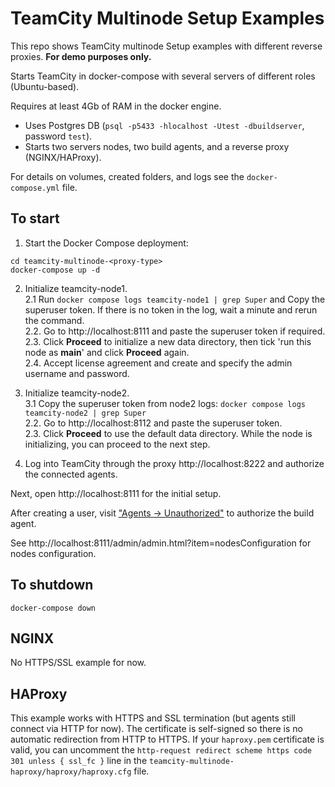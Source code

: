 # TeamCity Multinode Setup Examples

This repo shows TeamCity multinode Setup examples with different reverse proxies. **For demo purposes only.**

Starts TeamCity in docker-compose with several servers of different roles (Ubuntu-based).

Requires at least 4Gb of RAM in the docker engine.

- Uses Postgres DB (`psql -p5433 -hlocalhost -Utest -dbuildserver`, password `test`).
- Starts two servers nodes, two build agents, and a reverse proxy (NGINX/HAProxy).

For details on volumes, created folders, and logs see the `docker-compose.yml` file.

## To start

1. Start the Docker Compose deployment:

```
cd teamcity-multinode-<proxy-type>
docker-compose up -d
```

2. Initialize teamcity-node1.  
  2.1 Run `docker compose logs teamcity-node1 | grep Super` and Copy the superuser token. If there is no token in the log, wait a minute and rerun the command.  
  2.2. Go to http://localhost:8111 and paste the superuser token if required.  
  2.3. Click **Proceed** to initialize a new data directory, then tick 'run this node as **main**' and click **Proceed** again.  
  2.4. Accept license agreement and create and specify the admin username and password.

3. Initialize teamcity-node2.  
  3.1 Copy the superuser token from node2 logs: `docker compose logs teamcity-node2 | grep Super`    
  2.2. Go to http://localhost:8112 and paste the superuser token.  
  2.3. Click **Proceed** to use the default data directory. While the node is initializing, you can proceed to the next step.

4. Log into TeamCity through the proxy http://localhost:8222 and authorize the connected agents.

Next, open http://localhost:8111 for the initial setup.

After creating a user, visit ["Agents -> Unauthorized"](http://localhost:8111/agents.html?tab=unauthorizedAgents) to authorize the build agent.

See http://localhost:8111/admin/admin.html?item=nodesConfiguration for nodes configuration.

## To shutdown

```
docker-compose down
```


## NGINX

No HTTPS/SSL example for now.

## HAProxy

This example works with HTTPS and SSL termination (but agents still connect via HTTP for now). The certificate is self-signed so there is no automatic redirection from HTTP to HTTPS. If your `haproxy.pem` certificate is valid, you can uncomment the `http-request redirect scheme https code 301 unless { ssl_fc }` line in the `teamcity-multinode-haproxy/haproxy/haproxy.cfg` file.